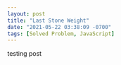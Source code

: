 ```yaml
---
layout: post
title: "Last Stone Weight"
date: "2021-05-22 03:38:09 -0700"
tags: [Solved Problem, JavaScript]
---
```


testing post